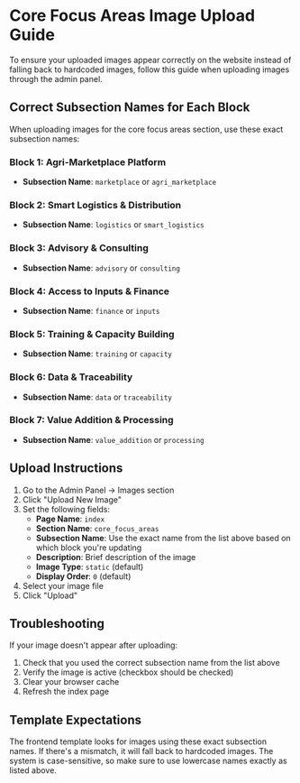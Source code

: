 # Core Focus Areas Image Upload Guide

To ensure your uploaded images appear correctly on the website instead of falling back to hardcoded images, follow this guide when uploading images through the admin panel.

## Correct Subsection Names for Each Block

When uploading images for the core focus areas section, use these exact subsection names:

### Block 1: Agri-Marketplace Platform
- **Subsection Name**: `marketplace` or `agri_marketplace`

### Block 2: Smart Logistics & Distribution
- **Subsection Name**: `logistics` or `smart_logistics`

### Block 3: Advisory & Consulting
- **Subsection Name**: `advisory` or `consulting`

### Block 4: Access to Inputs & Finance
- **Subsection Name**: `finance` or `inputs`

### Block 5: Training & Capacity Building
- **Subsection Name**: `training` or `capacity`

### Block 6: Data & Traceability
- **Subsection Name**: `data` or `traceability`

### Block 7: Value Addition & Processing
- **Subsection Name**: `value_addition` or `processing`

## Upload Instructions

1. Go to the Admin Panel → Images section
2. Click "Upload New Image"
3. Set the following fields:
   - **Page Name**: `index`
   - **Section Name**: `core_focus_areas`
   - **Subsection Name**: Use the exact name from the list above based on which block you're updating
   - **Description**: Brief description of the image
   - **Image Type**: `static` (default)
   - **Display Order**: `0` (default)
4. Select your image file
5. Click "Upload"

## Troubleshooting

If your image doesn't appear after uploading:

1. Check that you used the correct subsection name from the list above
2. Verify the image is active (checkbox should be checked)
3. Clear your browser cache
4. Refresh the index page

## Template Expectations

The frontend template looks for images using these exact subsection names. If there's a mismatch, it will fall back to hardcoded images. The system is case-sensitive, so make sure to use lowercase names exactly as listed above.